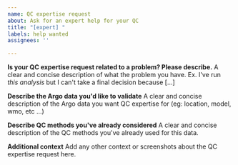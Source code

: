 ```yaml
---
name: QC expertise request
about: Ask for an expert help for your QC
title: "[expert] "
labels: help wanted
assignees: ''

---
```


**Is your QC expertise request related to a problem? Please describe.**
A clear and concise description of what the problem you have. Ex. I've run *this analysis* but I can't take a final decision because [...]

**Describe the Argo data you'd like to validate**
A clear and concise description of the Argo data you want QC expertise for (eg: location, model, wmo, etc ...)

**Describe QC methods you've already considered**
A clear and concise description of the QC methods you've already used for this data.

**Additional context**
Add any other context or screenshots about the QC expertise request here.
